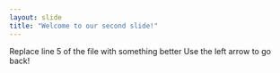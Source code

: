 ```yaml
---
layout: slide
title: "Welcome to our second slide!"
---
```

Replace line 5 of the file with something better
Use the left arrow to go back!
